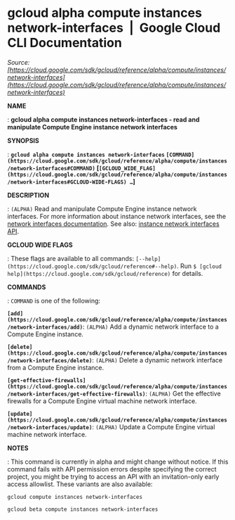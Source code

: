 # gcloud alpha compute instances network-interfaces  |  Google Cloud CLI Documentation

*Source: [https://cloud.google.com/sdk/gcloud/reference/alpha/compute/instances/network-interfaces](https://cloud.google.com/sdk/gcloud/reference/alpha/compute/instances/network-interfaces)*

**NAME**

: **gcloud alpha compute instances network-interfaces - read and manipulate Compute Engine instance network interfaces**

**SYNOPSIS**

: **`gcloud alpha compute instances network-interfaces` `[COMMAND](https://cloud.google.com/sdk/gcloud/reference/alpha/compute/instances/network-interfaces#COMMAND)` [`[GCLOUD_WIDE_FLAG](https://cloud.google.com/sdk/gcloud/reference/alpha/compute/instances/network-interfaces#GCLOUD-WIDE-FLAGS) …`]**

**DESCRIPTION**

: `(ALPHA)` Read and manipulate Compute Engine instance network
interfaces.
For more information about instance network interfaces, see the [network
interfaces documentation](https://cloud.google.com/vpc/docs/multiple-interfaces-concepts).
See also: [instance
network interfaces API](https://cloud.google.com/compute/docs/reference/rest/v1/instances/updateNetworkInterface).

**GCLOUD WIDE FLAGS**

: These flags are available to all commands: `[--help](https://cloud.google.com/sdk/gcloud/reference#--help)`.
Run `$ [gcloud help](https://cloud.google.com/sdk/gcloud/reference)` for details.

**COMMANDS**

: ``COMMAND`` is one of the following:

**`[add](https://cloud.google.com/sdk/gcloud/reference/alpha/compute/instances/network-interfaces/add)`**:
`(ALPHA)` Add a dynamic network interface to a Compute Engine
instance.

**`[delete](https://cloud.google.com/sdk/gcloud/reference/alpha/compute/instances/network-interfaces/delete)`**:
`(ALPHA)` Delete a dynamic network interface from a Compute Engine
instance.

**`[get-effective-firewalls](https://cloud.google.com/sdk/gcloud/reference/alpha/compute/instances/network-interfaces/get-effective-firewalls)`**:
`(ALPHA)` Get the effective firewalls for a Compute Engine virtual
machine network interface.

**`[update](https://cloud.google.com/sdk/gcloud/reference/alpha/compute/instances/network-interfaces/update)`**:
`(ALPHA)` Update a Compute Engine virtual machine network interface.

**NOTES**

: This command is currently in alpha and might change without notice. If this
command fails with API permission errors despite specifying the correct project,
you might be trying to access an API with an invitation-only early access
allowlist. These variants are also available:

```
gcloud compute instances network-interfaces
```

```
gcloud beta compute instances network-interfaces
```